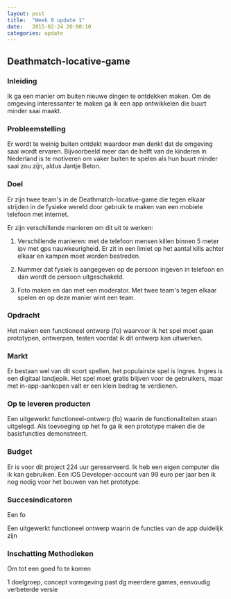 ```yaml
---
layout: post
title:  "Week 9 update 1"
date:   2015-02-24 20:00:10
categories: update
---
```


## Deathmatch-locative-game

### Inleiding
Ik ga een manier om buiten nieuwe dingen te ontdekken maken. Om de omgeving interessanter te maken ga ik een app ontwikkelen die buurt minder saai maakt.

### Probleemstelling
Er wordt te weinig buiten ontdekt waardoor men denkt dat de omgeving saai wordt ervaren. Bijvoorbeeld meer dan de helft van de kinderen in Nederland is te motiveren om vaker buiten te spelen als hun buurt minder saai zou zijn, aldus Jantje Beton. 

### Doel
Er zijn twee team's in de Deathmatch-locative-game die tegen elkaar strijden in de fysieke wereld door gebruik te maken van een mobiele telefoon met internet. 

Er zijn verschillende manieren om dit uit te werken:
1) Verschillende manieren: met de telefoon mensen killen binnen 5 meter ipv met gps nauwkeurigheid. Er zit in een limiet op het aantal kills achter elkaar en kampen moet worden bestreden.

2) Nummer dat fysiek is aangegeven op de persoon ingeven in telefoon en dan wordt de persoon uitgeschakeld.

3) Foto maken en dan met een moderator.
Met twee team's tegen elkaar spelen en op deze manier wint een team. 

### Opdracht
Het maken een functioneel ontwerp (fo) waarvoor ik het spel moet gaan prototypen, ontwerpen, testen voordat ik dit ontwerp kan uitwerken.

### Markt
Er bestaan wel van dit soort spellen, het populairste spel is Ingres. Ingres is een digitaal landjepik. Het spel moet gratis blijven voor de gebruikers, maar met in-app-aankopen valt er een klein bedrag te verdienen.

### Op te leveren producten
Een uitgewerkt functioneel-ontwerp (fo) waarin de functionaliteiten staan uitgelegd. Als toevoeging op het fo ga ik een prototype maken die de basisfuncties demonstreert.

### Budget
Er is voor dit project 224 uur gereserveerd. Ik heb een eigen computer die ik kan gebruiken. Een iOS Developer-account van 99 euro per jaar ben ik nog nodig voor het bouwen van het prototype.

### Succesindicatoren
Een fo 



Een uitgewerkt functioneel ontwerp waarin de functies van de app duidelijk zijn

### Inschatting Methodieken 
Om tot een goed fo te komen

1 doelgroep, concept vormgeving past dg
meerdere games, eenvoudig
verbeterde versie
